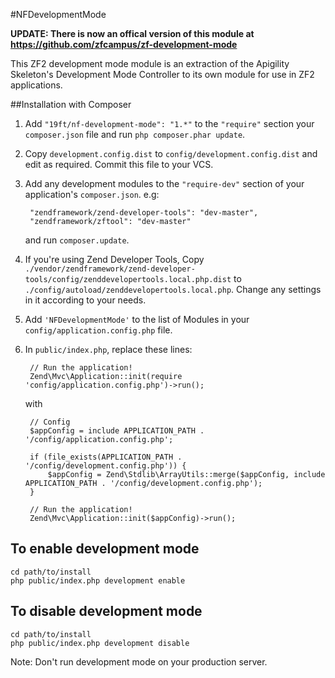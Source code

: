 #NFDevelopmentMode

**UPDATE: There is now an offical version of this module at  
https://github.com/zfcampus/zf-development-mode**

This ZF2 development mode module is an extraction of the Apigility Skeleton's Development Mode Controller to its own module for use in ZF2 applications.

##Installation with Composer

1. Add `"19ft/nf-development-mode": "1.*"` to the `"require"` section your `composer.json` file and run `php composer.phar update`.
2. Copy `development.config.dist` to `config/development.config.dist` and edit as required. Commit this file to your VCS.
3. Add any development modules to the `"require-dev"` section of your application's `composer.json`. e.g:
   
        "zendframework/zend-developer-tools": "dev-master",
        "zendframework/zftool": "dev-master"
        
    and run `composer.update`.
4. If you're using Zend Developer Tools, Copy `./vendor/zendframework/zend-developer-tools/config/zenddevelopertools.local.php.dist` to `./config/autoload/zenddevelopertools.local.php`. Change any settings in it according to your needs.
5. Add `'NFDevelopmentMode'` to the list of Modules in your `config/application.config.php` file.
6. In `public/index.php`, replace these lines:

        // Run the application!
        Zend\Mvc\Application::init(require 'config/application.config.php')->run();

    with

        // Config
        $appConfig = include APPLICATION_PATH . '/config/application.config.php';

        if (file_exists(APPLICATION_PATH . '/config/development.config.php')) {
            $appConfig = Zend\Stdlib\ArrayUtils::merge($appConfig, include APPLICATION_PATH . '/config/development.config.php');
        }

        // Run the application!
        Zend\Mvc\Application::init($appConfig)->run();


## To enable development mode

    cd path/to/install
    php public/index.php development enable

## To disable development mode

    cd path/to/install
    php public/index.php development disable


Note: Don't run development mode on your production server.

